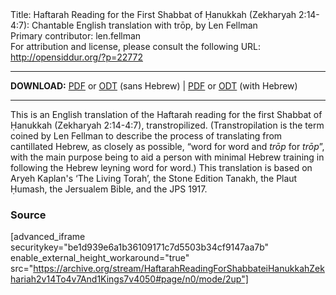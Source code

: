 <html>
<head></head>
<body>
Title: Haftarah Reading for the First Shabbat of Ḥanukkah (Zekharyah 2:14-4:7): Chantable English translation with trōp, by Len Fellman<br />
Primary contributor: len.fellman<br />
For attribution and license, please consult the following URL: <a href="http://opensiddur.org/?p=22772">http://opensiddur.org/?p=22772</a>
<p />
<hr />

<style type="text/css" media="all">.printfriendly {display: none!important;}</style>

<strong>DOWNLOAD:</strong> <a href="https://archive.org/download/HaftarahReadingForShabbateiHanukkahZekhariah2v14To4v7And1Kings7v4050/HaftarahReadingsForShabbatOnHanukkahWithEnglishTranstropilationzekhariah2v14To4v7And1Kings7v40-50-EnglishOnly.pdf">PDF</a> or <a href="https://archive.org/download/HaftarahReadingForShabbateiHanukkahZekhariah2v14To4v7And1Kings7v4050/HaftarahReadingsForShabbatOnHanukkahWithEnglishTranstropilationzekhariah2v14To4v7And1Kings7v40-50-EnglishOnly.odt">ODT</a> (sans Hebrew) | <a href="https://archive.org/download/HaftarahReadingForShabbateiHanukkahZekhariah2v14To4v7And1Kings7v4050/Haftarah%20readings%20for%20Shabbat%20on%20Hanukkah%20with%20English%20Transtropilation%20%28Zekhariah%202v14%20to%204v7%20and%201%20Kings%207v40-50%29.pdf">PDF</a> or <a href="https://archive.org/download/HaftarahReadingForShabbateiHanukkahZekhariah2v14To4v7And1Kings7v4050/Haftarah%20readings%20for%20Shabbat%20on%20Hanukkah%20with%20English%20Transtropilation%20%28Zekhariah%202v14%20to%204v7%20and%201%20Kings%207v40-50%29.odt">ODT</a> (with Hebrew)


<hr />

This is an English translation of the Haftarah reading for the first Shabbat of Ḥanukkah (Zekharyah 2:14-4:7), transtropilized. (Transtropilation is the term coined by Len Fellman to describe the process of translating from cantillated Hebrew, as closely as possible, “word for word and <em>trōp</em> for <em>trōp</em>”, with the main purpose being to aid a person with minimal Hebrew training in following the Hebrew leyning word for word.) This translation is based on Aryeh Kaplan's ‘The Living Torah’, the Stone Edition Tanakh, the Plaut Ḥumash, the Jersualem Bible, and the JPS 1917.

<h3>Source</h3>

[advanced_iframe securitykey="be1d939e6a1b36109171c7d5503b34cf9147aa7b" enable_external_height_workaround="true" src="https://archive.org/stream/HaftarahReadingForShabbateiHanukkahZekhariah2v14To4v7And1Kings7v4050#page/n0/mode/2up"]


</body>
</html>